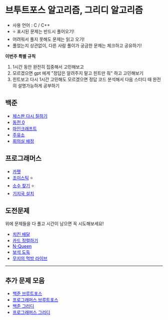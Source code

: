 # 브투트포스 알고리즘, 그리디 알고리즘

- 사용 언어 : C / C++
- ⭐ 표시된 문제는 반드시 풀어오기!
- 어려워서 풀지 못해도 문제는 읽고 오기!
- 풀었는지 상관없이, 다른 사람 풀이가 궁금한 문제는 체크하고 공유하기!

**이번주 특별 규칙**

1. 1시간 동안 완전히 집중해서 고민해보고
2. 모르겠으면 gpt 에게 "정답은 알려주지 말고 힌트만 줘" 하고 고민해보기
3. 힌트보고 다시 1시간 고민해도 모르겠으면 정답 코드 분석해서 다음 스터디 때 완전히 설명가능하게 공부하기

## 백준

- <a href="https://www.acmicpc.net/problem/1018" style="color: blue;">체스판 다시 칠하기</a>
- <a href="https://www.acmicpc.net/problem/11047" style="color: blue;">동전 0</a>
- <a href="https://www.acmicpc.net/problem/18111" style="color: blue;">마인크래프트</a>
- <a href="https://www.acmicpc.net/problem/13305" style="color: blue;">주유소</a>
- <a href="https://www.acmicpc.net/problem/1931" style="color: blue;">회의실 배정</a>

## 프로그래머스

- <a href="https://school.programmers.co.kr/learn/courses/30/lessons/42842" style="color: blue;">카펫</a>
- <a href="https://school.programmers.co.kr/learn/courses/30/lessons/42860" style="color: blue;">조이스틱</a> ⭐
- <a href="https://school.programmers.co.kr/learn/courses/30/lessons/42839" style="color: blue;">소수 찾기</a> ⭐
- <a href="https://school.programmers.co.kr/learn/courses/30/lessons/12979" style="color: blue;">기지국 설치</a>

## 도전문제
위에 문제들을 다 풀고 시간이 남으면 꼭 시도해보세요!

- <a href="https://www.acmicpc.net/problem/15686" style="color: blue;">치킨 배달</a>
- <a href="https://www.acmicpc.net/problem/1715" style="color: blue;">카드 정렬하기</a>
- <a href="https://www.acmicpc.net/problem/9663" style="color: blue;">N-Queen</a>
- <a href="https://www.acmicpc.net/problem/1202" style="color: blue;">보석 도둑</a>
- <a href="https://school.programmers.co.kr/learn/courses/30/lessons/42891" style="color: blue;">무지의 먹방 라이브</a>

---

## 추가 문제 모음

- <a href="https://www.acmicpc.net/problemset?sort=ac_desc&algo=125" style="color: blue;">백준 브루트포스</a>
- <a href="https://school.programmers.co.kr/learn/courses/30/parts/12230" style="color: blue;">프로그래머스 브루트포스</a>
- <a href="https://www.acmicpc.net/problemset?sort=ac_desc&algo=33" style="color: blue;">백준 그리디</a>
- <a href="https://school.programmers.co.kr/learn/courses/30/parts/12244" style="color: blue;">프로그래머스 그리디</a>

